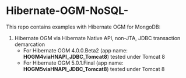 # Hibernate-OGM-NoSQL-

This repo contains examples with Hibernate OGM for MongoDB:

1. Hibernate OGM via Hibernate Native API, non-JTA,  JDBC transaction demarcation
   - For Hibernate OGM 4.0.0.Beta2 (app name: **HOGM4viaHNAPI_JDBC_Tomcat8**) tested under Tomcat 8
   - For Hibernate OGM 5.0.1.Final (app name: **HOGM5viaHNAPI_JDBC_Tomcat8**) tested under Tomcat 8

